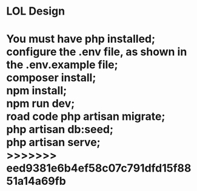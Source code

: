 <h1>LOL Design<h1>
You must have php installed;<br>
configure the .env file, as shown in the .env.example file;<br>
composer install;<br>
npm install;<br>
npm run dev;<br>
road code php artisan migrate;<br>
php artisan db:seed;<br>
php artisan serve;<br>
>>>>>>> eed9381e6b4ef58c07c791dfd15f8851a14a69fb
